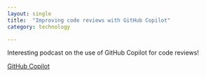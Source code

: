 ```yaml
---
layout: single
title:  "Improving code reviews with GitHub Copilot"
category: technology

---
```

Interesting podcast on the use of GitHub Copilot for code reviews! 


 
[GitHub Copilot](https://www.software-engineering-unlocked.com/code-reviews-github-copilot/)